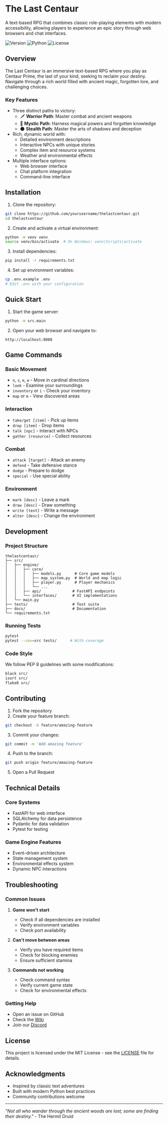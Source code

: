 # The Last Centaur

A text-based RPG that combines classic role-playing elements with modern accessibility, allowing players to experience an epic story through web browsers and chat interfaces.

![Version](https://img.shields.io/badge/version-0.1.0-blue)
![Python](https://img.shields.io/badge/python-3.8%2B-blue)
![License](https://img.shields.io/badge/license-MIT-green)

## Overview

The Last Centaur is an immersive text-based RPG where you play as Centaur Prime, the last of your kind, seeking to reclaim your destiny. Navigate through a rich world filled with ancient magic, forgotten lore, and challenging choices.

### Key Features

- Three distinct paths to victory:
  - 🗡️ **Warrior Path**: Master combat and ancient weapons
  - 🔮 **Mystic Path**: Harness magical powers and forgotten knowledge
  - 🌑 **Stealth Path**: Master the arts of shadows and deception
- Rich, dynamic world with:
  - Detailed environment descriptions
  - Interactive NPCs with unique stories
  - Complex item and resource systems
  - Weather and environmental effects
- Multiple interface options:
  - Web browser interface
  - Chat platform integration
  - Command-line interface

## Installation

1. Clone the repository:

```bash
git clone https://github.com/yourusername/thelastcentaur.git
cd thelastcentaur
```

2. Create and activate a virtual environment:

```bash
python -m venv venv
source venv/bin/activate  # On Windows: venv\Scripts\activate
```

3. Install dependencies:

```bash
pip install -r requirements.txt
```

4. Set up environment variables:

```bash
cp .env.example .env
# Edit .env with your configuration
```

## Quick Start

1. Start the game server:

```bash
python -m src.main
```

2. Open your web browser and navigate to:

```
http://localhost:8000
```

## Game Commands

### Basic Movement

- `n`, `s`, `e`, `w` - Move in cardinal directions
- `look` - Examine your surroundings
- `inventory` or `i` - Check your inventory
- `map` or `m` - View discovered areas

### Interaction

- `take/get [item]` - Pick up items
- `drop [item]` - Drop items
- `talk [npc]` - Interact with NPCs
- `gather [resource]` - Collect resources

### Combat

- `attack [target]` - Attack an enemy
- `defend` - Take defensive stance
- `dodge` - Prepare to dodge
- `special` - Use special ability

### Environment

- `mark [desc]` - Leave a mark
- `draw [desc]` - Draw something
- `write [text]` - Write a message
- `alter [desc]` - Change the environment

## Development

### Project Structure

```
thelastcentaur/
├── src/
│   ├── engine/
│   │   ├── core/
│   │   │   ├── models.py      # Core game models
│   │   │   ├── map_system.py  # World and map logic
│   │   │   ├── player.py      # Player mechanics
│   │   │   └── ...
│   │   ├── api/              # FastAPI endpoints
│   │   └── interfaces/       # UI implementations
│   └── main.py
├── tests/                    # Test suite
├── docs/                     # Documentation
└── requirements.txt
```

### Running Tests

```bash
pytest
pytest --cov=src tests/      # With coverage
```

### Code Style

We follow PEP 8 guidelines with some modifications:

```bash
black src/
isort src/
flake8 src/
```

## Contributing

1. Fork the repository
2. Create your feature branch:

```bash
git checkout -b feature/amazing-feature
```

3. Commit your changes:

```bash
git commit -m 'Add amazing feature'
```

4. Push to the branch:

```bash
git push origin feature/amazing-feature
```

5. Open a Pull Request

## Technical Details

### Core Systems

- FastAPI for web interface
- SQLAlchemy for data persistence
- Pydantic for data validation
- Pytest for testing

### Game Engine Features

- Event-driven architecture
- State management system
- Environmental effects system
- Dynamic NPC interactions

## Troubleshooting

### Common Issues

1. **Game won't start**

   - Check if all dependencies are installed
   - Verify environment variables
   - Check port availability

2. **Can't move between areas**

   - Verify you have required items
   - Check for blocking enemies
   - Ensure sufficient stamina

3. **Commands not working**
   - Check command syntax
   - Verify current game state
   - Check for environmental effects

### Getting Help

- Open an issue on GitHub
- Check the [Wiki](https://github.com/yourusername/thelastcentaur/wiki)
- Join our [Discord](https://discord.gg/thelastcentaur)

## License

This project is licensed under the MIT License - see the [LICENSE](LICENSE) file for details.

## Acknowledgments

- Inspired by classic text adventures
- Built with modern Python best practices
- Community contributions welcome

---

_"Not all who wander through the ancient woods are lost; some are finding their destiny."_ - The Hermit Druid
